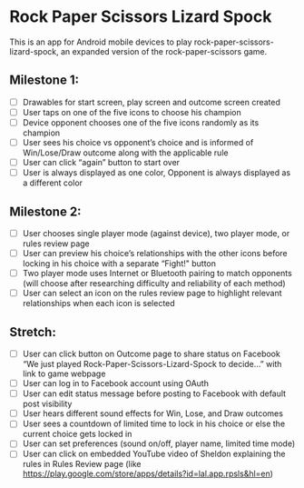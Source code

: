 Rock Paper Scissors Lizard Spock
=================

This is an app for Android mobile devices to play rock-paper-scissors-lizard-spock, an expanded version of the rock-paper-scissors game.

## Milestone 1:
 * [ ] Drawables for start screen, play screen and outcome screen created
 * [ ] User taps on one of the five icons to choose his champion
 * [ ] Device opponent chooses one of the five icons randomly as its champion
 * [ ] User sees his choice vs opponent’s choice and is informed of Win/Lose/Draw outcome along with the applicable rule
 * [ ] User can click “again” button to start over
 * [ ] User is always displayed as one color, Opponent is always displayed as a different color

## Milestone 2:
 * [ ] User chooses single player mode (against device), two player mode, or rules review page
 * [ ] User can preview his choice’s relationships with the other icons before locking in his choice with a separate “Fight!" button
 * [ ] Two player mode uses Internet or Bluetooth pairing to match opponents (will choose after researching difficulty and reliability of each method)
 * [ ] User can select an icon on the rules review page to highlight relevant relationships when each icon is selected

## Stretch:
 * [ ] User can click button on Outcome page to share status on Facebook “We just played Rock-Paper-Scissors-Lizard-Spock to decide…” with link to game webpage
 * [ ] User can log in to Facebook account using OAuth
 * [ ] User can edit status message before posting to Facebook with default post visibility
 * [ ] User hears different sound effects for Win, Lose, and Draw outcomes
 * [ ] User sees a countdown of limited time to lock in his choice or else the current choice gets locked in
 * [ ] User can set preferences (sound on/off, player name, limited time mode)
 * [ ] User can click on embedded YouTube video of Sheldon explaining the rules in Rules Review page (like https://play.google.com/store/apps/details?id=lal.app.rpsls&hl=en)
